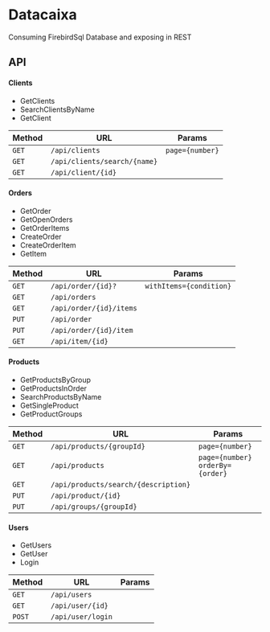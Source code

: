 # Datacaixa

Consuming FirebirdSql Database and exposing in REST

## API 

#### Clients
- GetClients
- SearchClientsByName
- GetClient

| Method   | URL            | Params             |
|----------|----------------|--------------------|
|```GET```     | ```/api/clients``` | ```page={number}``` |
|```GET```     | ```/api/clients/search/{name}``` |  |
|```GET```     | ```/api/client/{id}``` |  |

#### Orders
- GetOrder
- GetOpenOrders
- GetOrderItems
- CreateOrder
- CreateOrderItem
- GetItem

| Method   | URL            | Params             |
|----------|----------------|--------------------|
|```GET```     | ```/api/order/{id}?``` | ```withItems={condition}``` |
|```GET```     | ```/api/orders``` |  |
|```GET```     | ```/api/order/{id}/items``` |  |
|```PUT```     | ```/api/order``` |  |
|```PUT```     | ```/api/order/{id}/item``` |  |
|```GET```     | ```/api/item/{id}``` |  |

#### Products
- GetProductsByGroup
- GetProductsInOrder
- SearchProductsByName
- GetSingleProduct
- GetProductGroups

| Method   | URL            | Params             |
|----------|----------------|--------------------|
|```GET```     | ```/api/products/{groupId}``` |  ```page={number}``` |
|```GET```     | ```/api/products``` | ```page={number} orderBy={order}``` |
|```GET```     | ```/api/products/search/{description}``` | |
|```PUT```     | ```/api/product/{id}``` |  |
|```PUT```     | ```/api/groups/{groupId}``` |  |

#### Users
- GetUsers
- GetUser
- Login

| Method   | URL            | Params             |
|----------|----------------|--------------------|
|```GET```     | ```/api/users``` |  |
|```GET```     | ```/api/user/{id}``` |  |
|```POST```     | ```/api/user/login``` |  |

